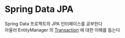 # Spring Data JPA

Spring Data 프로젝트의 JPA 인터페이스를 공부한다  
아울러 EntityManager 의 [Transaction](https://ict-nroo.tistory.com/130) 에 대한 이해를 돕는다    

